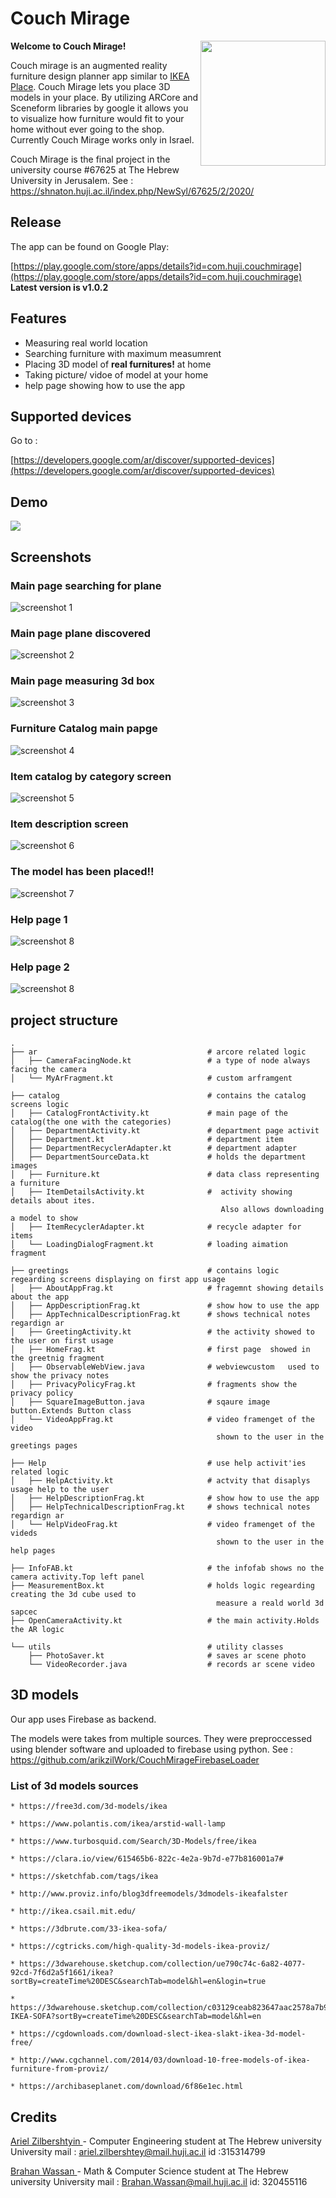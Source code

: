# Couch Mirage

<img src="docs/images/logo.png" width="200" align="right" />

<b>Welcome to Couch Mirage!</b>


Couch mirage is an augmented reality furniture design planner app similar to [IKEA Place](https://play.google.com/store/apps/details?id=com.inter_ikea.place&hl=en_US).
Couch Mirage lets you place 3D models in your place.
By utilizing ARCore and Sceneform libraries by google it allows you to visualize how furniture would
 fit to your home without ever going to the shop.   
Currently Couch Mirage works only in Israel.


Couch Mirage is the final project in the university course #67625 at The Hebrew University in Jerusalem.
See : https://shnaton.huji.ac.il/index.php/NewSyl/67625/2/2020/

## Release
The app can be found on Google Play:

[https://play.google.com/store/apps/details?id=com.huji.couchmirage](https://play.google.com/store/apps/details?id=com.huji.couchmirage)
<b>Latest version is v1.0.2</b>
## Features
- Measuring real world  location
- Searching furniture with  maximum measumrent
- Placing 3D model of <b>real furnitures!</b>  at home
- Taking picture/ vidoe of model at your home
- help page showing how to use the app

## Supported devices

Go to :

[https://developers.google.com/ar/discover/supported-devices](https://developers.google.com/ar/discover/supported-devices)



## Demo
![](docs/images/demo_1.gif)

## Screenshots

### Main page searching for plane
![screenshot 1](docs/images/screenshot_1.jpeg)
### Main page plane discovered
![screenshot 2](docs/images/screenshot_2.jpeg)
### Main page measuring 3d box
![screenshot 3](docs/images/screenshot_3.jpeg)
### Furniture Catalog main papge
![screenshot 4](docs/images/screenshot_4.jpeg)
### Item catalog by category screen
![screenshot 5](docs/images/screenshot_5.jpeg)
### Item description screen
![screenshot 6](docs/images/screenshot_6.jpeg)
### The model has been placed!!
![screenshot 7](docs/images/screenshot_7.jpeg)

### Help page 1
![screenshot 8](docs/images/screenshot_8.jpeg)

### Help page 2
![screenshot 8](docs/images/screenshot_9.jpeg)



## project structure
```
.
├── ar                                      # arcore related logic
│   ├── CameraFacingNode.kt                 # a type of node always facing the camera
│   └── MyArFragment.kt                     # custom arframgent 

├── catalog                                 # contains the catalog screens logic
│   ├── CatalogFrontActivity.kt             # main page of the catalog(the one with the categories)
│   ├── DepartmentActivity.kt               # department page activit
│   ├── Department.kt                       # department item 
│   ├── DepartmentRecyclerAdapter.kt        # department adapter
│   ├── DepartmentSourceData.kt             # holds the department images
│   ├── Furniture.kt                        # data class representing a furniture
│   ├── ItemDetailsActivity.kt              #  activity showing details about ites.
                                               Also allows downloading a model to show
│   ├── ItemRecyclerAdapter.kt              # recycle adapter for items
│   └── LoadingDialogFragment.kt            # loading aimation fragment

├── greetings                               # contains logic regearding screens displaying on first app usage
│   ├── AboutAppFrag.kt                     # fragemnt showing details about the app
│   ├── AppDescriptionFrag.kt               # show how to use the app
│   ├── AppTechnicalDescriptionFrag.kt      # shows technical notes regardign ar
│   ├── GreetingActivity.kt                 # the activity showed to the user on first usage
│   ├── HomeFrag.kt                         # first page  showed in the greetnig fragment
│   ├── ObservableWebView.java              # webviewcustom   used to show the privacy notes
│   ├── PrivacyPolicyFrag.kt                # fragments show the privacy policy
│   ├── SquareImageButton.java              # sqaure image button.Extends Button class
│   └── VideoAppFrag.kt                     # video framenget of the video 
                                              shown to the user in the greetings pages

├── Help                                    # use help activit'ies related logic
│   ├── HelpActivity.kt                     # actvity that disaplys usage help to the user
│   ├── HelpDescriptionFrag.kt              # show how to use the app
│   ├── HelpTechnicalDescriptionFrag.kt     # shows technical notes regardign ar
│   └── HelpVideoFrag.kt                    # video framenget of the videds
                                              shown to the user in the help pages

├── InfoFAB.kt                              # the infofab shows no the camera activity.Top left panel
├── MeasurementBox.kt                       # holds logic regearding creating the 3d cube used to
                                              measure a reald world 3d sapcec
├── OpenCameraActivity.kt                   # the main activity.Holds the AR logic

└── utils                                   # utility classes
    ├── PhotoSaver.kt                       # saves ar scene photo
    └── VideoRecorder.java                  # records ar scene video
```

## 3D models
Our app uses Firebase as backend.

The models were takes from multiple sources.
They were preproccessed using blender software and uploaded to firebase using python.
See : https://github.com/arikzilWork/CouchMirageFirebaseLoader

### List of 3d models sources
    * https://free3d.com/3d-models/ikea

    * https://www.polantis.com/ikea/arstid-wall-lamp

    * https://www.turbosquid.com/Search/3D-Models/free/ikea

    * https://clara.io/view/615465b6-822c-4e2a-9b7d-e77b816001a7#

    * https://sketchfab.com/tags/ikea

    * http://www.proviz.info/blog3dfreemodels/3dmodels-ikeafalster

    * http://ikea.csail.mit.edu/

    * https://3dbrute.com/33-ikea-sofa/

    * https://cgtricks.com/high-quality-3d-models-ikea-proviz/

    * https://3dwarehouse.sketchup.com/collection/ue790c74c-6a82-4077-92cd-7f6d2a5f1661/ikea?sortBy=createTime%20DESC&searchTab=model&hl=en&login=true

    * https://3dwarehouse.sketchup.com/collection/c03129ceab823647aac2578a7b9ddb8c/2-IKEA-SOFA?sortBy=createTime%20DESC&searchTab=model&hl=en

    * https://cgdownloads.com/download-slect-ikea-slakt-ikea-3d-model-free/

    * http://www.cgchannel.com/2014/03/download-10-free-models-of-ikea-furniture-from-proviz/

    * https://archibaseplanet.com/download/6f86e1ec.html

## Credits
[Ariel Zilbershtyin ](https://www.linkedin.com/in/ariel-zilberstein-cmc/)- Computer Engineering student at The Hebrew university
University mail : ariel.zilbershtey@mail.huji.ac.il
id :315314799

[Brahan Wassan  ](https://www.linkedin.com/in/brahan-wassan/)- Math & Computer Science student at The Hebrew university
University mail : Brahan.Wassan@mail.huji.ac.il
id: 320455116